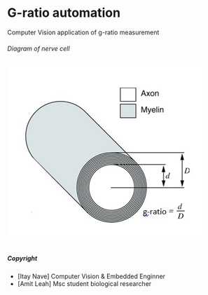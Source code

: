 # G-ratio automation
Computer Vision application of g-ratio measurement 


###### Diagram of nerve cell
![alt text](/github_images/diagram0.PNG)


#
##### Copyright
* [Itay Nave] Computer Vision & Embedded Enginner
* [Amit Leah] Msc student biological researcher
